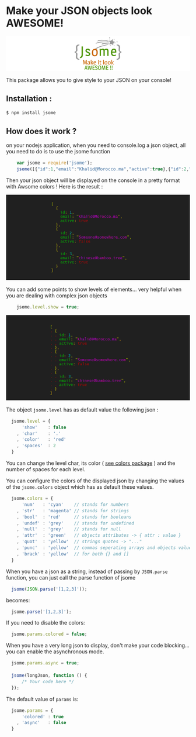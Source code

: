 Make your JSON objects look AWESOME!
====================================

![Jsome](https://raw.githubusercontent.com/Javascipt/Jsome/master/logo.png)

This package allows you to give style to your JSON on your console!

## Installation :

```bash
$ npm install jsome
```

## How does it work ?

on your nodejs application, when you need to console.log a json object, all you need to do is to use the jsome function

```javascript
    var jsome = require('jsome');
    jsome([{"id":1,"email":"Khalid@Morocco.ma","active":true},{"id":2,"email":"Someone@somewhere.com","active":false},{"id":3,"email":"chinese@bamboo.tree","active":true}]);
```

Then your json object will be displayed on the console in a pretty format with Awsome colors !
Here is the result :

![jsome](https://raw.githubusercontent.com/Javascipt/Jsome/master/examples/example1.png)

You can add some points to show levels of elements... very helpful when you are dealing with complex json objects

```javascript
    jsome.level.show = true;
```

![jsome](https://raw.githubusercontent.com/Javascipt/Jsome/master/examples/example2.png)

The object `jsome.level` has as default value the following json :

```javascript
  jsome.level = {
      'show'    : false
    , 'char'    : '.'
    , 'color'   : 'red'
    , 'spaces'  : 2
  }
```

You can change the level char, its color ( [see colors package](http://npmjs.org/package/colors) ) and the number of spaces for each level.

You can configure the colors of the displayed json by changing the values of the `jsome.colors` object which has as default these values.

```javascript
  jsome.colors = {
      'num'   : 'cyan'    // stands for numbers
    , 'str'   : 'magenta' // stands for strings
    , 'bool'  : 'red'     // stands for booleans
    , 'undef' : 'grey'    // stands for undefined
    , 'null'  : 'grey'    // stands for null
    , 'attr'  : 'green'   // objects attributes -> { attr : value }
    , 'quot'  : 'yellow'  // strings quotes -> "..."
    , 'punc'  : 'yellow'  // commas seperating arrays and objects values -> [ , , , ]
    , 'brack' : 'yellow'  // for both {} and []
  }
```

When you have a json as a string, instead of passing by `JSON.parse` function, you can just call the parse function of jsome

```javascript
  jsome(JSON.parse('[1,2,3]'));
```

becomes:

```javascript
  jsome.parse('[1,2,3]');
```

If you need to disable the colors:

```javascript
  jsome.params.colored = false;
```

When you have a very long json to display, don't make your code blocking... you can enable the asynchronous mode.

```javascript
  jsome.params.async = true;

  jsome(longJson, function () {
      /* Your code here */
  });
```

The default value of `params` is:

```javascript
  jsome.params = {
      'colored' : true
    , 'async'   : false
  }
```


